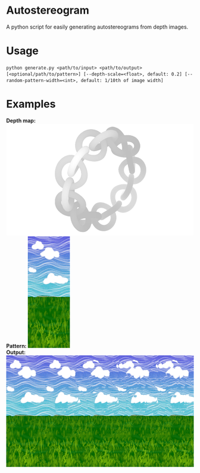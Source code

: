 # Autostereogram
A python script for easily generating autostereograms from depth images.

# Usage

`python generate.py <path/to/input> <path/to/output> [<optional/path/to/pattern>] [--depth-scale=<float>, default: 0.2] [--random-pattern-width=<int>, default: 1/10th of image width]`

# Examples

**Depth map:**
<img alt="depth map of the default Blender monkey 3d model" src="https://github.com/regulus79/autostereogram/blob/main/sample_images/chain_ring.png?raw=true" height=300>
<br>
**Pattern:**
<img alt="sample pattern of sky and grass" src="https://github.com/regulus79/autostereogram/blob/main/sample_patterns/grass_and_sky.png?raw=true" height=300>
<br>
**Output:**
<img alt="output autostereograph using the given pattern and depth map" src="https://github.com/regulus79/autostereogram/blob/main/sample_outputs/chain_ring_output_grass_and_sky.png?raw=true" height=300>